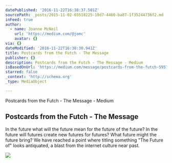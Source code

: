 ```yaml
---
datePublished: '2016-11-22T16:38:37.501Z'
sourcePath: _posts/2015-11-02-65518225-10d7-4460-ba87-1f35244736f2.md
inFeed: true
author:
  - name: Joanne McNeil
    url: 'https://medium.com/@jomc'
    avatar: {}
via: {}
dateModified: '2016-11-22T16:38:30.941Z'
title: Postcards from the Futch - The Message
publisher: {}
description: Postcards from the Futch - The Message - Medium
isBasedOnUrl: 'https://medium.com/message/postcards-from-the-futch-595796d8a45d#.7avcilk5d'
starred: false
_context: 'http://schema.org'
_type: MediaObject

---
```

Postcards from the Futch - The Message - Medium

<article style=""><h1>Postcards from the Futch - The Message</h1><p>In the future what will the future mean for the future of the future? In the future will futures create new futures for futures? What future might the future bring? We have reached a point where titling something "The Future of" looks antiquated, a blast from the internet culture near past.</p><img src="https://cdn-images-1.medium.com/max/1200/1*VTgPy2jGbcEySXwZNFrdoA.jpeg" /></article>